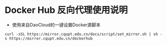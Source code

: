 # Docker Hub 反向代理使用说明

- 使用来自DaoCloud的一键设置Docker源脚本

```shell
curl -sSL https://mirror.cqupt.edu.cn/docs/script/set_mirror.sh | sh -s https://mirror.cqupt.edu.cn/dockerhub
```
